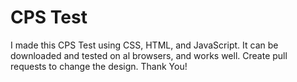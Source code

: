 # CPS Test
I made this CPS Test using CSS, HTML, and JavaScript. It can be downloaded and tested on al browsers, and works well. Create pull requests to change the design. Thank You!
